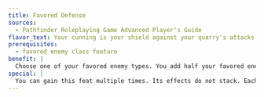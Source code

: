 ```yaml
---
title: Favored Defense
sources:
  - Pathfinder Roleplaying Game Advanced Player's Guide
flavor_text: Your cunning is your shield against your quarry's attacks.
prerequisites:
  - favored enemy class feature
benefit: |
  Choose one of your favored enemy types. You add half your favored enemy bonus to your CMD and as a dodge bonus to AC when attacked by a favored enemy.
special: |
  You can gain this feat multiple times. Its effects do not stack. Each time you take this feat, it applies to a new favored enemy type.
---
```



